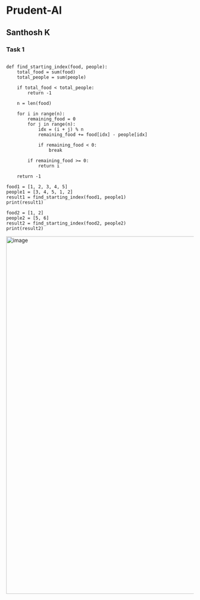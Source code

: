 # Prudent-AI
## Santhosh K

### Task 1

```

def find_starting_index(food, people):
    total_food = sum(food)
    total_people = sum(people)
    
    if total_food < total_people:
        return -1  
    
    n = len(food)
    
    for i in range(n):
        remaining_food = 0
        for j in range(n):
            idx = (i + j) % n
            remaining_food += food[idx] - people[idx]
            
            if remaining_food < 0:
                break 
        
        if remaining_food >= 0:
            return i 
    
    return -1  

food1 = [1, 2, 3, 4, 5]
people1 = [3, 4, 5, 1, 2]
result1 = find_starting_index(food1, people1)
print(result1) 

food2 = [1, 2]
people2 = [5, 6]
result2 = find_starting_index(food2, people2)
print(result2)

```


<img width="960" alt="image" src="https://github.com/santhoshhk/Prudent-AI/assets/114757338/ac670dae-4d6e-4755-b08b-1170143240c0">



